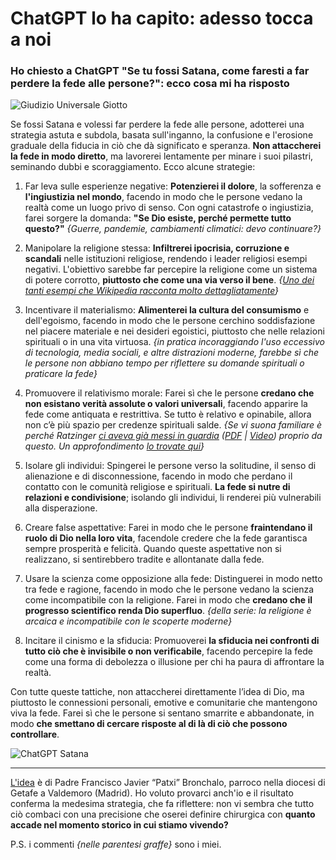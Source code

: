 # ChatGPT lo ha capito: adesso tocca a noi

### Ho chiesto a ChatGPT "Se tu fossi Satana, come faresti a far perdere la fede alle persone?": ecco cosa mi ha risposto

![Giudizio Universale Giotto](https://blogger.googleusercontent.com/img/b/R29vZ2xl/AVvXsEjGZbeYAhUXO-uZxjCZy74rjgGjmQsQyMB7N3gNkeFEKSqBpBeV3iCWSl6djKQ-dSzvzMxf4_5a5kOsNvpadK39wn3M3zZEQg0dnz-Mdd96O2aLcCgZuH8WfNm6xJqezk3UuO-UlaDuwJzSND4cWzNgd2ocMfhXzEREfXXVD_nerMryM9JQiaFkmY-NsQ/s1600/giudizio-universale-giotto.jpg)

Se fossi Satana e volessi far perdere la fede alle persone, adotterei una strategia astuta e subdola, basata sull'inganno, la confusione e l'erosione graduale della fiducia in ciò che dà significato e speranza. **Non attaccherei la fede in modo diretto**, ma lavorerei lentamente per minare i suoi pilastri, seminando dubbi e scoraggiamento. Ecco alcune strategie:

1. Far leva sulle esperienze negative: **Potenzierei il dolore**, la sofferenza e **l'ingiustizia nel mondo**, facendo in modo che le persone vedano la realtà come un luogo privo di senso. Con ogni catastrofe o ingiustizia, farei sorgere la domanda: **"Se Dio esiste, perché permette tutto questo?"** *{Guerre, pandemie, cambiamenti climatici: devo continuare?}*

2. Manipolare la religione stessa: **Infiltrerei ipocrisia, corruzione e scandali** nelle istituzioni religiose, rendendo i leader religiosi esempi negativi. L'obiettivo sarebbe far percepire la religione come un sistema di potere corrotto, **piuttosto che come una via verso il bene**. *{[Uno dei tanti esempi che Wikipedia racconta molto dettagliatamente](https://it.wikipedia.org/wiki/Pedofilia_e_Chiesa_cattolica_nel_XXI_secolo)}*

3. Incentivare il materialismo: **Alimenterei la cultura del consumismo** e dell'egoismo, facendo in modo che le persone cerchino soddisfazione nel piacere materiale e nei desideri egoistici, piuttosto che nelle relazioni spirituali o in una vita virtuosa. *{in pratica incoraggiando l'uso eccessivo di tecnologia, media sociali, e altre distrazioni moderne, farebbe sì che le persone non abbiano tempo per riflettere su domande spirituali o praticare la fede}*

4. Promuovere il relativismo morale: Farei sì che le persone **credano che non esistano verità assolute o valori universali**, facendo apparire la fede come antiquata e restrittiva. Se tutto è relativo e opinabile, allora non c’è più spazio per credenze spirituali salde. *{Se vi suona familiare è perché Ratzinger [ci aveva già messi in guardia](https://www.vatican.va/gpII/documents/homily-pro-eligendo-pontifice_20050418_it.html) ([PDF](https://www.villaschiari.it/Libri/Ratzinger/PRO%20ELIGENDO.pdf) | [Video](https://www.youtube.com/watch?v=vFCiAk7_Y0Q)) proprio da questo. Un approfondimento [lo trovate qui](https://www.ilfoglio.it/chiesa/2023/01/06/news/la-dittatura-del-relativismo-spiegata-da-benedetto-xvi-4827471/)}*

5. Isolare gli individui: Spingerei le persone verso la solitudine, il senso di alienazione e di disconnessione, facendo in modo che perdano il contatto con le comunità religiose e spirituali. **La fede si nutre di relazioni e condivisione**; isolando gli individui, li renderei più vulnerabili alla disperazione.

6. Creare false aspettative: Farei in modo che le persone **fraintendano il ruolo di Dio nella loro vita**, facendole credere che la fede garantisca sempre prosperità e felicità. Quando queste aspettative non si realizzano, si sentirebbero tradite e allontanate dalla fede.

7. Usare la scienza come opposizione alla fede: Distinguerei in modo netto tra fede e ragione, facendo in modo che le persone vedano la scienza come incompatibile con la religione. Farei in modo che **credano che il progresso scientifico renda Dio superfluo**. *{della serie: la religione è arcaica e incompatibile con le scoperte moderne}*

8. Incitare il cinismo e la sfiducia: Promuoverei **la sfiducia nei confronti di tutto ciò che è invisibile o non verificabile**, facendo percepire la fede come una forma di debolezza o illusione per chi ha paura di affrontare la realtà.

Con tutte queste tattiche, non attaccherei direttamente l’idea di Dio, ma piuttosto le connessioni personali, emotive e comunitarie che mantengono viva la fede. Farei sì che le persone si sentano smarrite e abbandonate, in modo **che smettano di cercare risposte al di là di ciò che possono controllare**.

![ChatGPT Satana](https://blogger.googleusercontent.com/img/b/R29vZ2xl/AVvXsEinLCfHyxhmSm46gFNE86IN-Nim18ejt0MzeS-YXzxObdv6ow4NRaaxSuhWk3UEu0nx7UIW5rNFwTFrX9t1RPrBp-qLsvJBCNF6ZsHS_pDctxa2jWaDgdJvHW6wfdTEvdfr1VzD2qJZqMnoKWP0nsL4Ep0gEvgKIR29tdNAZyySG866/s1600/chatgpt-satana.jpg)

---

[L'idea](https://www.religionenlibertad.com/blog/863446919/CHAT-GPT-Si-tu-fueras-Satanas-como-harias-que-las-personas-perdiesen-la-fe.html) è di Padre Francisco Javier “Patxi” Bronchalo, parroco nella diocesi di Getafe a Valdemoro (Madrid). Ho voluto provarci anch'io e il risultato conferma la medesima strategia, che fa riflettere: non vi sembra che tutto ciò combaci con una precisione che oserei definire chirurgica con **quanto accade nel momento storico in cui stiamo vivendo?**

P.S. i commenti *{nelle parentesi graffe}* sono i miei.
